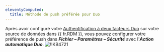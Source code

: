 ```yaml
---
eleventyComputed:
  title: Méthode de push préférée pour Duo
---
```

Après avoir configuré votre [Authentification à deux facteurs Duo](/rdm/windows/data-sources/multi-factor-authentication/duo/) sur votre source de données dans {{ fr.RDM }}, vous pouvez configurer votre préférence de push dans ***Fichier – Paramètres – Sécurité*** avec l'***Action automatique Duo***.
![!!KB4721](https://cdnweb.devolutions.net/docs/docs_en_kb_KB4721.png)
